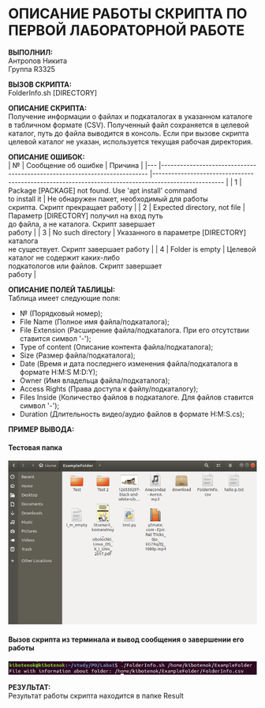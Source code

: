 # ОПИСАНИЕ РАБОТЫ СКРИПТА ПО ПЕРВОЙ ЛАБОРАТОРНОЙ РАБОТЕ  
**ВЫПОЛНИЛ:**  
Антропов Никита  
Группа R3325  

**ВЫЗОВ СКРИПТА:**  
FolderInfo.sh [DIRECTORY]  

**ОПИСАНИЕ СКРИПТА:**  
Получение информации о файлах и подкаталогах в указанном каталоге в табличном формате (CSV). Полученный файл сохраняется в целевой каталог, путь до файла выводится в консоль. Если при вызове скрипта целевой каталог не указан, используется текущая рабочая директория.

**ОПИСАНИЕ ОШИБОК:**  
| № 	| Сообщение об ошибке                                                      	| Причина                                                                                            	|
|---	|--------------------------------------------------------------------------	|----------------------------------------------------------------------------------------------------	|
| 1 	| Package [PACKAGE] not found. Use 'apt install' command <br>to install it 	| Не обнаружен пакет, необходимый для работы<br>скрипта. Скрипт прекращает работу                    	|
| 2 	| Expected directory, not file                                             	| Параметр [DIRECTORY] получил на вход путь <br>до файла, а не каталога. Скрипт завершает <br>работу 	|
| 3 	| No such directory                                                        	| Указанного в параметре [DIRECTORY] каталога <br>не существует. Скрипт завершает работу             	|
| 4 	| Folder is empty                                                          	| Целевой каталог не содержит каких-либо <br>подкатологов или файлов. Скрипт завершает <br>работу   	|

**ОПИСАНИЕ ПОЛЕЙ ТАБЛИЦЫ:**  
Таблица имеет следующие поля: 
+ № (Порядковый номер);  
+	File Name (Полное имя файла/подкаталога);  
+ File Extension (Расширение файла/подкаталога. При его отсутствии ставится символ '-');  
+ Type of content (Описание контента файла/подкаталога);  
+	Size (Размер файла/подкаталога);  
+	Date (Время и дата последнего изменения файла/подкаталога в формате H:M:S M:D:Y);  
+ Owner (Имя владельца файла/подкаталога);  
+ Access Rights (Права доступа к файлу/подкаталогу);  
+ Files Inside (Количество файлов в подкаталоге. Для файлов ставится символ '-');  
+ Duration (Длительность видео/аудио файлов в формате H:M:S.cs);  

**ПРИМЕР ВЫВОДА:**  
#### Тестовая папка  
![alt text](Screenshots/folder.png "Тестовая папка")
#### Вызов скрипта из терминала и вывод сообщения о завершении его работы  
![alt text](Screenshots/result.png "Вывод сообщения после завершения скрипта")  

**РЕЗУЛЬТАТ:**  
Результат работы скрипта находится в папке Result
